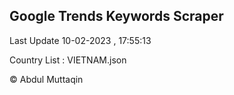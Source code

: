 

## Google Trends Keywords Scraper 
 
Last Update 10-02-2023 , 17:55:13

Country List :
VIETNAM.json



© Abdul Muttaqin 
